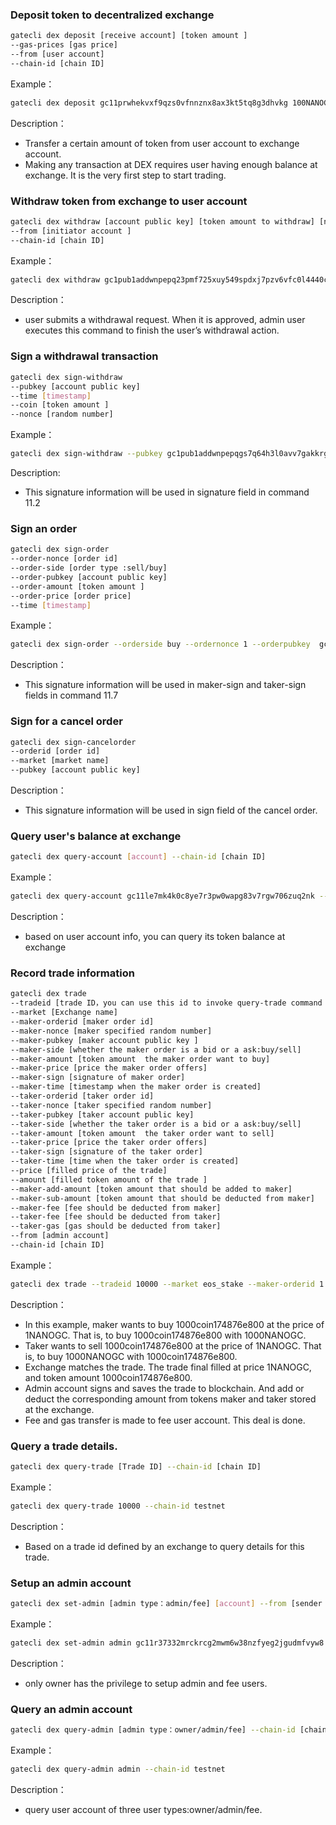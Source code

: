 ### Deposit token to  decentralized exchange
```bash
gatecli dex deposit [receive account] [token amount ]
--gas-prices [gas price]
--from [user account]
--chain-id [chain ID]
```
Example：

```bash
gatecli dex deposit gc11prwhekvxf9qzs0vfnnznx8ax3kt5tq8g3dhvkg 100NANOGC --gas-prices 0.00001NANOGC --from gc11kxgm58wpfr6dch276wwtuq07m8v7g8s9krjx88 --chain-id testnet
```
Description：

* Transfer a certain amount of token from user account to exchange account. 
* Making any transaction at DEX requires user having enough balance at exchange. It is the very first step to start trading.

### Withdraw token from exchange to user account 
```bash
gatecli dex withdraw [account public key] [token amount to withdraw] [nonce random number] [signature] [timestamp] [Gas Prices]
--from [initiator account ]
--chain-id [chain ID]
```
Example：

```bash
gatecli dex withdraw gc1pub1addwnpepq23pmf725xuy549spdxj7pzv6vfc0l4440ccpam7t00raejms48vcguukmg 100NANOGC 28c8de782766405ddd26224e1f954e78354e8f1bcccf7d1dd5d14f4be4f22d20d12fe0ec39aab651fb29091c0c0eb474896b0bf3916b7fcc611d0a08a50ed4bd0 1563183005 10NANOGC --from gc11kxgm58wpfr6dch276wwtuq07m8v7g8s9krjx88 --chain-id testnet
```
Description：

* user submits a withdrawal request. When it is approved, admin user executes this command to finish the user’s withdrawal action.

### Sign a withdrawal transaction
```bash
gatecli dex sign-withdraw
--pubkey [account public key]
--time [timestamp]
--coin [token amount ]
--nonce [random number]
```
Example：

```bash
gatecli dex sign-withdraw --pubkey gc1pub1addwnpepqgs7q64h3l0avv7gakkrgyln26qjyucu0wzge4hx8ndl5c9qd02s5zwnu8l --time 1566211704 --coin 10NANOGC --nonce 2 
```

Description:

* This signature information will be used in signature field in command 11.2

### Sign an order
```bash
gatecli dex sign-order
--order-nonce [order id]
--order-side [order type :sell/buy]			
--order-pubkey [account public key]
--order-amount [token amount ]
--order-price [order price]
--time [timestamp]
```
Example：

```bash
gatecli dex sign-order --orderside buy --ordernonce 1 --orderpubkey  gc1pub1addwnpepqgs7q64h3l0avv7gakkrgyln26qjyucu0wzge4hx8ndl5c9qd02s5zwnu8l --orderamount 10NANOGC --orderprice 1aaa-343 --time 1560394691
```

Description：

* This signature information will be used in maker-sign and taker-sign fields in command 11.7

### Sign for a cancel order
```bash
gatecli dex sign-cancelorder
--orderid [order id]
--market [market name]
--pubkey [account public key]
```

Description：

* This signature information will be used in sign field of the cancel order.

### Query user's balance at exchange
```bash
gatecli dex query-account [account] --chain-id [chain ID]
```
Example：

```bash
gatecli dex query-account gc11le7mk4k0c8ye7r3pw0wapg83v7rgw706zuq2nk --chain-id testnet
```

Description：

* based on user account info, you can query its token balance at exchange

### Record trade information
```bash
gatecli dex trade
--tradeid [trade ID，you can use this id to invoke query-trade command to query trade details. ]
--market [Exchange name]
--maker-orderid [maker order id]
--maker-nonce [maker specified random number]
--maker-pubkey [maker account public key ]
--maker-side [whether the maker order is a bid or a ask:buy/sell]
--maker-amount [token amount  the maker order want to buy]
--maker-price [price the maker order offers]
--maker-sign [signature of maker order]
--maker-time [timestamp when the maker order is created]
--taker-orderid [taker order id]
--taker-nonce [taker specified random number]
--taker-pubkey [taker account public key]
--taker-side [whether the taker order is a bid or a ask:buy/sell]
--taker-amount [token amount  the taker order want to sell]
--taker-price [price the taker order offers]
--taker-sign [signature of the taker order]
--taker-time [time when the taker order is created]
--price [filled price of the trade]
--amount [filled token amount of the trade ]
--maker-add-amount [token amount that should be added to maker]
--maker-sub-amount [token amount that should be deducted from maker]
--maker-fee [fee should be deducted from maker]
--taker-fee [fee should be deducted from taker]
--taker-gas [gas should be deducted from taker]
--from [admin account]
--chain-id [chain ID]
```

Example：

```bash
gatecli dex trade --tradeid 10000 --market eos_stake --maker-orderid 1 --maker-nonce 1 --maker-pubkey gc1pub1addwnpepqgs7q64h3l0avv7gakkrgyln26qjyucu0wzge4hx8ndl5c9qd02s5zwnu8l --maker-side buy --maker-amount 1000coin174876e800 --maker-price 1NANOGC --maker-sign 9539a65e1981fea2ffe4888563d91ff4ed6c05eb0218bfc59ee1bc5a2fc6de7b40f21f09d93345a848e1e75ec05f50a39e272956e320039cd25cd110d1d8a1c1 --maker-time 1560394691 --taker-orderid 2 --taker-nonce 1 --taker-pubkey gc1pub1addwnpepqfchpz8uks3rav2gsqdnce234fyu2m574xd0esl0kf9u8u39qjdqqr08qtn --taker-side sell --taker-amount 1000coin174876e800 --taker-price 1NANOGC --taker-sign 4e83879e926c67985b9cf5fc02f5919b7e778d48a6087b3cd8e283525b13a0fa07b1174ad3e2666d36e7703f4c62e2339d4ab4760144493e3589dbdcaf52631a --taker-time 1560394691	 --price 1NANOGC --amount 10coin174876e800 --maker-add-amount 1000coin174876e800 --maker-sub-amount 1000NANOGC --maker-fee 1NANOGC	 --taker-fee 1NANOGC	--taker-gas 1NANOGC --from gc11tyye64g5dnr6vauaaq6dysfpprseuvsufpfv72 --chain-id testnet
```

Description：

* In this example, maker wants to buy 1000coin174876e800 at the price of 1NANOGC. That is, to buy 1000coin174876e800 with 1000NANOGC.
* Taker wants to sell 1000coin174876e800 at the price of 1NANOGC. That is, to buy 1000NANOGC with 1000coin174876e800.
* Exchange matches the trade. The  trade final filled  at price 1NANOGC, and  token amount 1000coin174876e800.
* Admin account signs  and saves the trade to blockchain. And add or deduct the corresponding amount from tokens  maker and taker stored at the exchange.
* Fee and gas transfer is made to fee user account. This deal is done.

### Query a trade details.
```bash
gatecli dex query-trade [Trade ID] --chain-id [chain ID]
```
Example：

```bash
gatecli dex query-trade 10000 --chain-id testnet
```

Description：

* Based on a trade id defined by an exchange to query details for this trade.

### Setup an admin account
```bash
gatecli dex set-admin [admin type：admin/fee] [account] --from [sender account ] --chain-id [chain ID]
```
Example：

```bash
gatecli dex set-admin admin gc11r37332mrckrcg2mwm6w38nzfyeg2jgudmfvyw8 --from gc11tyye64g5dnr6vauaaq6dysfpprseuvsufpfv72 --chain-id testnet
```

Description：

* only owner has the privilege to setup admin and fee users.

### Query an admin account 
```bash
gatecli dex query-admin [admin type：owner/admin/fee] --chain-id [chain ID]
```
Example：

```bash
gatecli dex query-admin admin --chain-id testnet
```
Description：

* query user account of three user types:owner/admin/fee.